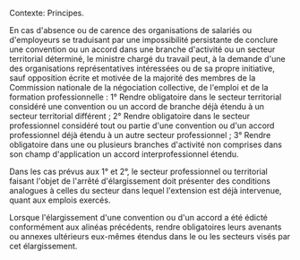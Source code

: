 Contexte: Principes.

En cas d'absence ou de carence des organisations de salariés ou d'employeurs se traduisant par une impossibilité persistante de conclure une convention ou un accord dans une branche d'activité ou un secteur territorial déterminé, le ministre chargé du travail peut, à la demande d'une des organisations représentatives intéressées ou de sa propre initiative, sauf opposition écrite et motivée de la majorité des membres de la Commission nationale de la négociation collective, de l'emploi et de la formation professionnelle : 1° Rendre obligatoire dans le secteur territorial considéré une convention ou un accord de branche déjà étendu à un secteur territorial différent ; 2° Rendre obligatoire dans le secteur professionnel considéré tout ou partie d'une convention ou d'un accord professionnel déjà étendu à un autre secteur professionnel ; 3° Rendre obligatoire dans une ou plusieurs branches d'activité non comprises dans son champ d'application un accord interprofessionnel étendu.

Dans les cas prévus aux 1° et 2°, le secteur professionnel ou territorial faisant l'objet de l'arrêté d'élargissement doit présenter des conditions analogues à celles du secteur dans lequel l'extension est déjà intervenue, quant aux emplois exercés.

Lorsque l'élargissement d'une convention ou d'un accord a été édicté conformément aux alinéas précédents, rendre obligatoires leurs avenants ou annexes ultérieurs eux-mêmes étendus dans le ou les secteurs visés par cet élargissement.